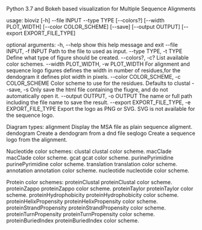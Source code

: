 Python 3.7 and Bokeh based visualization for Multiple Sequence Alignments

usage: bioviz [-h] --file INPUT --type TYPE [--colors?] [--width PLOT_WIDTH]
              [--color COLOR_SCHEME] [--save] [--output OUTPUT]
              [--export EXPORT_FILE_TYPE]

optional arguments:
  -h, --help            show this help message and exit
  --file INPUT, -f INPUT
                        Path to the file to used as input.
  --type TYPE, -t TYPE  Define what type of figure should be created.
  --colors?, -c?        List available color schemes.
  --width PLOT_WIDTH, -w PLOT_WIDTH
                        For alignment and sequence logo figures defines the
                        width in number of residues,for the dendogram it
                        defines plot width in pixels.
  --color COLOR_SCHEME, -c COLOR_SCHEME
                        Color scheme to use for the residues. Defaults to
                        clustal
  --save, -s            Only save the html file containing the fiugre, and do
                        not automatically open it.
  --output OUTPUT, -o OUTPUT
                        The name or full path including the file name to save
                        the result.
  --export EXPORT_FILE_TYPE, -e EXPORT_FILE_TYPE
                        Export the logo as PNG or SVG. SVG is not available
                        for the sequence logo.

Diagram types:
  alignment             Display the MSA file as plain sequence aligment.
  dendogram             Create a dendogram from a dnd file
  seqlogo               Create a sequence logo from the alignment.

Nucleotide color schemes:
  clustal               clustal color scheme.
  macClade              macClade color scheme.
  gcat                  gcat color scheme.
  purinePyrimidine      purinePyrimidine color scheme.
  translation           translation color scheme.
  annotation            annotation color scheme.
  nucleotide            nucleotide color scheme.

Protein color schemes:
  proteinClustal        proteinClustal color scheme.
  proteinZappo          proteinZappo color scheme.
  proteinTaylor         proteinTaylor color scheme.
  proteinHydrophobicity
                        proteinHydrophobicity color scheme.
  proteinHelixPropensity
                        proteinHelixPropensity color scheme.
  proteinStrandPropensity
                        proteinStrandPropensity color scheme.
  proteinTurnPropensity
                        proteinTurnPropensity color scheme.
  proteinBuriedIndex    proteinBuriedIndex color scheme.
